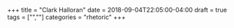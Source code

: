 +++
title = "Clark Halloran"
date = 2018-09-04T22:05:00-04:00
draft = true
tags = ["",""]
categories = "rhetoric"
+++

